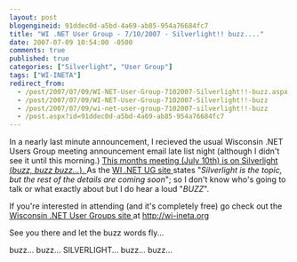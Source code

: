 ```yaml
---
layout: post
blogengineid: 91ddec0d-a5bd-4a69-ab85-954a76684fc7
title: "WI .NET User Group - 7/10/2007 - Silverlight!! buzz...."
date: 2007-07-09 10:54:00 -0500
comments: true
published: true
categories: ["Silverlight", "User Group"]
tags: ["WI-INETA"]
redirect_from: 
  - /post/2007/07/09/WI-NET-User-Group-7102007-Silverlight!!-buzz.aspx
  - /post/2007/07/09/WI-NET-User-Group-7102007-Silverlight!!-buzz
  - /post/2007/07/09/wi-net-user-group-7102007-silverlight!!-buzz
  - /post.aspx?id=91ddec0d-a5bd-4a69-ab85-954a76684fc7
---
```

<!-- more -->

In a nearly last minute announcement, I recieved the usual Wisconsin .NET Users Group meeting announcement email late list night (although I didn't see it until this morning.) <a href="http://wi-ineta.org">This months meeting (July 10th) is on Silverlight (*buzz, buzz buzz...*). </a>As the <a href="http://wi-ineta.org">WI .NET UG site </a>states "*Silverlight is the topic, but the rest of the details are coming soon*"; so I don't know who's going to talk or what exactly about but I do hear a loud "*BUZZ*".

If you're interested in attending (and it's completely free) go check out the <a href="http://wi-ineta.org">Wisconsin .NET User Groups site </a>at <a href="http://wi-ineta.org">http://wi-ineta.org</a>

See you there and let the buzz words fly...

buzz... buzz... SILVERLIGHT... buzz... buzz...
